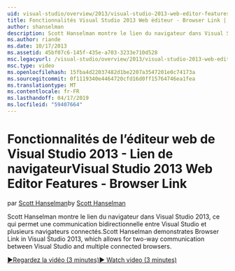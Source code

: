 ```yaml
---
uid: visual-studio/overview/2013/visual-studio-2013-web-editor-features-browser-link
title: Fonctionnalités Visual Studio 2013 Web éditeur - Browser Link | Microsoft Docs
author: shanselman
description: Scott Hanselman montre le lien du navigateur dans Visual Studio 2013, ce qui permet une communication bidirectionnelle entre Visual Studio et plusieurs navigateurs connectés...
ms.author: riande
ms.date: 10/17/2013
ms.assetid: 45bf07c6-145f-435e-a703-3233e710d528
msc.legacyurl: /visual-studio/overview/2013/visual-studio-2013-web-editor-features-browser-link
msc.type: video
ms.openlocfilehash: 15fba4d22037482d1be2207a3547201e0c74173a
ms.sourcegitcommit: 0f1119340e4464720cfd16d0ff15764746ea1fea
ms.translationtype: MT
ms.contentlocale: fr-FR
ms.lasthandoff: 04/17/2019
ms.locfileid: "59407664"
---
```

# <a name="visual-studio-2013-web-editor-features---browser-link"></a><span data-ttu-id="c0e9b-103">Fonctionnalités de l’éditeur web de Visual Studio 2013 - Lien de navigateur</span><span class="sxs-lookup"><span data-stu-id="c0e9b-103">Visual Studio 2013 Web Editor Features - Browser Link</span></span>

<span data-ttu-id="c0e9b-104">par [Scott Hanselman](https://github.com/shanselman)</span><span class="sxs-lookup"><span data-stu-id="c0e9b-104">by [Scott Hanselman](https://github.com/shanselman)</span></span>

<span data-ttu-id="c0e9b-105">Scott Hanselman montre le lien du navigateur dans Visual Studio 2013, ce qui permet une communication bidirectionnelle entre Visual Studio et plusieurs navigateurs connectés.</span><span class="sxs-lookup"><span data-stu-id="c0e9b-105">Scott Hanselman demonstrates Browser Link in Visual Studio 2013, which allows for two-way communication between Visual Studio and multiple connected browsers.</span></span>

[<span data-ttu-id="c0e9b-106">&#9654;Regardez la vidéo (3 minutes)</span><span class="sxs-lookup"><span data-stu-id="c0e9b-106">&#9654; Watch video (3 minutes)</span></span>](https://channel9.msdn.com/Blogs/ASP-NET-Site-Videos/visual-studio-2013-web-editor-features-browser-link)
